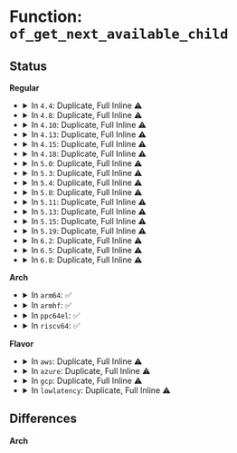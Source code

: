 # Function: <code>of_get_next_available_child</code>

## Status
<b>Regular</b>
<ul>
<li>
<details>
<summary>In <code>4.4</code>: Duplicate, Full Inline ⚠️</summary>

**Collision:** Static Duplication

**Inline:** Full

**Transformation:** False

**Instances:**

```
In drivers/gpu/drm/drm_mipi_dsi.c (0)
Location: include/linux/of.h:448
Inline: True
```
```
In drivers/misc/sram.c (0)
Location: include/linux/of.h:448
Inline: True
```
</details>
</li>
<li>
<details>
<summary>In <code>4.8</code>: Duplicate, Full Inline ⚠️</summary>

**Collision:** Static Duplication

**Inline:** Full

**Transformation:** False

**Instances:**

```
In drivers/misc/sram.c (0)
Location: include/linux/of.h:472
Inline: True
```
```
In drivers/gpu/drm/drm_mipi_dsi.c (0)
Location: include/linux/of.h:472
Inline: True
```
</details>
</li>
<li>
<details>
<summary>In <code>4.10</code>: Duplicate, Full Inline ⚠️</summary>

**Collision:** Static Duplication

**Inline:** Full

**Transformation:** False

**Instances:**

```
In drivers/misc/sram.c (0)
Location: include/linux/of.h:592
Inline: True
```
```
In drivers/gpu/drm/drm_mipi_dsi.c (0)
Location: include/linux/of.h:592
Inline: True
```
</details>
</li>
<li>
<details>
<summary>In <code>4.13</code>: Duplicate, Full Inline ⚠️</summary>

**Collision:** Static Duplication

**Inline:** Full

**Transformation:** False

**Instances:**

```
In drivers/misc/sram.c (0)
Location: include/linux/of.h:610
Inline: True
```
```
In drivers/gpu/drm/drm_mipi_dsi.c (0)
Location: include/linux/of.h:610
Inline: True
```
</details>
</li>
<li>
<details>
<summary>In <code>4.15</code>: Duplicate, Full Inline ⚠️</summary>

**Collision:** Static Duplication

**Inline:** Full

**Transformation:** False

**Instances:**

```
In drivers/tty/serdev/core.c (0)
Location: include/linux/of.h:615
Inline: True
```
```
In drivers/misc/sram.c (0)
Location: include/linux/of.h:615
Inline: True
```
```
In drivers/gpu/drm/drm_mipi_dsi.c (0)
Location: include/linux/of.h:615
Inline: True
```
</details>
</li>
<li>
<details>
<summary>In <code>4.18</code>: Duplicate, Full Inline ⚠️</summary>

**Collision:** Static Duplication

**Inline:** Full

**Transformation:** False

**Instances:**

```
In drivers/tty/serdev/core.c (0)
Location: include/linux/of.h:618
Inline: True
```
```
In drivers/misc/sram.c (0)
Location: include/linux/of.h:618
Inline: True
```
```
In drivers/gpu/drm/drm_mipi_dsi.c (0)
Location: include/linux/of.h:618
Inline: True
```
</details>
</li>
<li>
<details>
<summary>In <code>5.0</code>: Duplicate, Full Inline ⚠️</summary>

**Collision:** Static Duplication

**Inline:** Full

**Transformation:** False

**Instances:**

```
In drivers/tty/serdev/core.c (0)
Location: include/linux/of.h:637
Inline: True
```
```
In drivers/misc/sram.c (0)
Location: include/linux/of.h:637
Inline: True
```
```
In drivers/gpu/drm/drm_mipi_dsi.c (0)
Location: include/linux/of.h:637
Inline: True
```
</details>
</li>
<li>
<details>
<summary>In <code>5.3</code>: Duplicate, Full Inline ⚠️</summary>

**Collision:** Static Duplication

**Inline:** Full

**Transformation:** False

**Instances:**

```
In drivers/tty/serdev/core.c (0)
Location: include/linux/of.h:637
Inline: True
```
```
In drivers/misc/sram.c (0)
Location: include/linux/of.h:637
Inline: True
```
```
In drivers/gpu/drm/drm_mipi_dsi.c (0)
Location: include/linux/of.h:637
Inline: True
```
</details>
</li>
<li>
<details>
<summary>In <code>5.4</code>: Duplicate, Full Inline ⚠️</summary>

**Collision:** Static Duplication

**Inline:** Full

**Transformation:** False

**Instances:**

```
In drivers/tty/serdev/core.c (0)
Location: include/linux/of.h:637
Inline: True
```
```
In drivers/misc/sram.c (0)
Location: include/linux/of.h:637
Inline: True
```
```
In drivers/gpu/drm/drm_mipi_dsi.c (0)
Location: include/linux/of.h:637
Inline: True
```
</details>
</li>
<li>
<details>
<summary>In <code>5.8</code>: Duplicate, Full Inline ⚠️</summary>

**Collision:** Static Duplication

**Inline:** Full

**Transformation:** False

**Instances:**

```
In drivers/tty/serdev/core.c (0)
Location: include/linux/of.h:639
Inline: True
```
```
In drivers/misc/sram.c (0)
Location: include/linux/of.h:639
Inline: True
```
```
In drivers/gpu/drm/drm_mipi_dsi.c (0)
Location: include/linux/of.h:639
Inline: True
```
</details>
</li>
<li>
<details>
<summary>In <code>5.11</code>: Duplicate, Full Inline ⚠️</summary>

**Collision:** Static Duplication

**Inline:** Full

**Transformation:** False

**Instances:**

```
In drivers/tty/serdev/core.c (0)
Location: include/linux/of.h:646
Inline: True
```
```
In drivers/misc/sram.c (0)
Location: include/linux/of.h:646
Inline: True
```
```
In drivers/gpu/drm/drm_mipi_dsi.c (0)
Location: include/linux/of.h:646
Inline: True
```
```
In drivers/interconnect/core.c (0)
Location: include/linux/of.h:646
Inline: True
```
</details>
</li>
<li>
<details>
<summary>In <code>5.13</code>: Duplicate, Full Inline ⚠️</summary>

**Collision:** Static Duplication

**Inline:** Full

**Transformation:** False

**Instances:**

```
In drivers/tty/serdev/core.c (0)
Location: include/linux/of.h:661
Inline: True
```
```
In drivers/misc/sram.c (0)
Location: include/linux/of.h:661
Inline: True
```
```
In drivers/gpu/drm/drm_mipi_dsi.c (0)
Location: include/linux/of.h:661
Inline: True
```
```
In drivers/interconnect/core.c (0)
Location: include/linux/of.h:661
Inline: True
```
</details>
</li>
<li>
<details>
<summary>In <code>5.15</code>: Duplicate, Full Inline ⚠️</summary>

**Collision:** Static Duplication

**Inline:** Full

**Transformation:** False

**Instances:**

```
In drivers/virtio/virtio.c (0)
Location: include/linux/of.h:661
Inline: True
```
```
In drivers/tty/serdev/core.c (0)
Location: include/linux/of.h:661
Inline: True
```
```
In drivers/misc/sram.c (0)
Location: include/linux/of.h:661
Inline: True
```
```
In drivers/gpu/drm/drm_mipi_dsi.c (0)
Location: include/linux/of.h:661
Inline: True
```
```
In drivers/interconnect/core.c (0)
Location: include/linux/of.h:661
Inline: True
```
</details>
</li>
<li>
<details>
<summary>In <code>5.19</code>: Duplicate, Full Inline ⚠️</summary>

**Collision:** Static Duplication

**Inline:** Full

**Transformation:** False

**Instances:**

```
In drivers/virtio/virtio.c (0)
Location: include/linux/of.h:529
Inline: True
```
```
In drivers/tty/serdev/core.c (0)
Location: include/linux/of.h:529
Inline: True
```
```
In drivers/misc/sram.c (0)
Location: include/linux/of.h:529
Inline: True
```
```
In drivers/gpu/drm/drm_mipi_dsi.c (0)
Location: include/linux/of.h:529
Inline: True
```
```
In drivers/interconnect/core.c (0)
Location: include/linux/of.h:529
Inline: True
```
</details>
</li>
<li>
<details>
<summary>In <code>6.2</code>: Duplicate, Full Inline ⚠️</summary>

**Collision:** Static Duplication

**Inline:** Full

**Transformation:** False

**Instances:**

```
In drivers/virtio/virtio.c (0)
Location: include/linux/of.h:527
Inline: True
```
```
In drivers/tty/serdev/core.c (0)
Location: include/linux/of.h:527
Inline: True
```
```
In drivers/misc/sram.c (0)
Location: include/linux/of.h:527
Inline: True
```
```
In drivers/gpu/drm/drm_mipi_dsi.c (0)
Location: include/linux/of.h:527
Inline: True
```
```
In drivers/interconnect/core.c (0)
Location: include/linux/of.h:527
Inline: True
```
</details>
</li>
<li>
<details>
<summary>In <code>6.5</code>: Duplicate, Full Inline ⚠️</summary>

**Collision:** Static Duplication

**Inline:** Full

**Transformation:** False

**Instances:**

```
In drivers/virtio/virtio.c (0)
Location: include/linux/of.h:539
Inline: True
```
```
In drivers/tty/serdev/core.c (0)
Location: include/linux/of.h:539
Inline: True
```
```
In drivers/misc/sram.c (0)
Location: include/linux/of.h:539
Inline: True
```
```
In drivers/gpu/drm/drm_mipi_dsi.c (0)
Location: include/linux/of.h:539
Inline: True
```
```
In drivers/interconnect/core.c (0)
Location: include/linux/of.h:539
Inline: True
```
</details>
</li>
<li>
<details>
<summary>In <code>6.8</code>: Duplicate, Full Inline ⚠️</summary>

**Collision:** Static Duplication

**Inline:** Full

**Transformation:** False

**Instances:**

```
In drivers/virtio/virtio.c (0)
Location: include/linux/of.h:538
Inline: True
```
```
In drivers/tty/serdev/core.c (0)
Location: include/linux/of.h:538
Inline: True
```
```
In drivers/misc/sram.c (0)
Location: include/linux/of.h:538
Inline: True
```
```
In drivers/gpu/drm/drm_mipi_dsi.c (0)
Location: include/linux/of.h:538
Inline: True
```
```
In drivers/interconnect/core.c (0)
Location: include/linux/of.h:538
Inline: True
```
</details>
</li>
</ul>
<b>Arch</b>
<ul>
<li>
<details>
<summary>In <code>arm64</code>: ✅</summary>

```c
struct device_node *of_get_next_available_child(const struct device_node *node, struct device_node *prev);
```

**Collision:** Unique Global

**Inline:** No

**Transformation:** False

**Instances:**

```
In drivers/of/base.c (ffff800010b69da8)
Location: drivers/of/base.c:777
Inline: False
Direct callers:
  - drivers/bus/imx-weim.c:weim_parse_dt
  - drivers/bus/imx-weim.c:weim_parse_dt
  - drivers/bus/qcom-ebi2.c:qcom_ebi2_probe
  - drivers/bus/qcom-ebi2.c:qcom_ebi2_probe
  - drivers/phy/broadcom/phy-brcm-sata.c:brcm_sata_phy_probe
  - drivers/phy/broadcom/phy-brcm-sata.c:brcm_sata_phy_probe
  - drivers/pinctrl/pinconf-generic.c:pinconf_generic_dt_node_to_map
  - drivers/pinctrl/pinconf-generic.c:pinconf_generic_dt_node_to_map
  - drivers/gpio/gpiolib-of.c:of_gpiochip_add
  - drivers/gpio/gpiolib-of.c:of_gpiochip_add
  - drivers/pci/controller/pcie-mediatek.c:mtk_pcie_probe
  - drivers/pci/controller/pcie-mediatek.c:mtk_pcie_probe
  - drivers/soc/rockchip/pm_domains.c:rockchip_pm_domain_probe
  - drivers/soc/rockchip/pm_domains.c:rockchip_pm_domain_probe
  - drivers/regulator/of_regulator.c:regulator_of_get_init_data
  - drivers/regulator/of_regulator.c:regulator_of_get_init_data
  - drivers/tty/serdev/core.c:serdev_controller_add
  - drivers/tty/serdev/core.c:serdev_controller_add
  - drivers/misc/sram.c:sram_reserve_regions
  - drivers/misc/sram.c:sram_reserve_regions
  - drivers/misc/sram.c:sram_reserve_regions
  - drivers/misc/sram.c:sram_reserve_regions
  - drivers/gpu/drm/drm_mipi_dsi.c:mipi_dsi_host_register
  - drivers/gpu/drm/drm_mipi_dsi.c:mipi_dsi_host_register
  - drivers/spi/spi.c:spi_register_controller
  - drivers/spi/spi.c:spi_register_controller
  - drivers/net/phy/mdio_bus.c:mdiobus_scan
  - drivers/net/phy/mdio_bus.c:mdiobus_scan
  - drivers/net/phy/mdio-mux.c:mdio_mux_init
  - drivers/net/phy/mdio-mux.c:mdio_mux_init
  - drivers/net/phy/mdio-mux.c:mdio_mux_init
  - drivers/i2c/i2c-core-of.c:of_i2c_register_devices
  - drivers/i2c/i2c-core-of.c:of_i2c_register_devices
  - drivers/thermal/of-thermal.c:of_parse_thermal_zones
  - drivers/thermal/of-thermal.c:of_parse_thermal_zones
  - drivers/thermal/of-thermal.c:thermal_zone_of_sensor_register
  - drivers/thermal/of-thermal.c:thermal_zone_of_sensor_register
  - drivers/opp/of.c:_of_init_opp_table
  - drivers/firmware/arm_scmi/driver.c:scmi_probe
  - drivers/firmware/arm_scmi/driver.c:scmi_probe
  - drivers/firmware/arm_scmi/driver.c:scmi_probe
  - drivers/clocksource/arm_arch_timer.c:arch_timer_mem_of_init
  - drivers/clocksource/arm_arch_timer.c:arch_timer_mem_of_init
  - drivers/of/property.c:of_fwnode_get_named_child_node
  - drivers/of/property.c:of_fwnode_get_next_child_node
  - drivers/mailbox/zynqmp-ipi-mailbox.c:zynqmp_ipi_probe
  - drivers/mailbox/zynqmp-ipi-mailbox.c:zynqmp_ipi_probe
```
**Symbols:**

```
ffff800010b69da8-ffff800010b69ecc: of_get_next_available_child (STB_GLOBAL)
```
</details>
</li>
<li>
<details>
<summary>In <code>armhf</code>: ✅</summary>

```c
struct device_node *of_get_next_available_child(const struct device_node *node, struct device_node *prev);
```

**Collision:** Unique Global

**Inline:** No

**Transformation:** False

**Instances:**

```
In drivers/of/base.c (c0c4dcb0)
Location: drivers/of/base.c:777
Inline: False
Direct callers:
  - arch/arm/mach-omap2/omap_device.c:omap_device_build
  - drivers/bus/arm-cci.c:cci_probe_ports
  - drivers/bus/arm-cci.c:cci_probe_ports
  - drivers/bus/imx-weim.c:weim_parse_dt
  - drivers/bus/imx-weim.c:weim_parse_dt
  - drivers/bus/qcom-ebi2.c:qcom_ebi2_probe
  - drivers/bus/qcom-ebi2.c:qcom_ebi2_probe
  - drivers/bus/ti-sysc.c:sysc_get_clocks
  - drivers/pinctrl/pinconf-generic.c:pinconf_generic_dt_node_to_map
  - drivers/pinctrl/nuvoton/pinctrl-npcm7xx.c:npcm7xx_gpio_of
  - drivers/pinctrl/nuvoton/pinctrl-npcm7xx.c:npcm7xx_gpio_of
  - drivers/gpio/gpiolib-of.c:of_gpiochip_add
  - drivers/gpio/gpiolib-of.c:of_gpiochip_add
  - drivers/pci/controller/pci-mvebu.c:mvebu_pcie_probe
  - drivers/pci/controller/pci-mvebu.c:mvebu_pcie_probe
  - drivers/pci/controller/pci-mvebu.c:mvebu_pcie_probe
  - drivers/pci/controller/pci-mvebu.c:mvebu_pcie_probe
  - drivers/pci/controller/pcie-mediatek.c:mtk_pcie_probe
  - drivers/pci/controller/pcie-mediatek.c:mtk_pcie_probe
  - drivers/video/fbdev/omap2/omapfb/dss/omapdss-boot-init.c:omapdss_boot_init
  - drivers/video/fbdev/omap2/omapfb/dss/omapdss-boot-init.c:omapdss_boot_init
  - drivers/soc/dove/pmu.c:dove_init_pmu
  - drivers/soc/dove/pmu.c:dove_init_pmu
  - drivers/soc/rockchip/pm_domains.c:rockchip_pm_domain_probe
  - drivers/soc/rockchip/pm_domains.c:rockchip_pm_domain_probe
  - drivers/regulator/of_regulator.c:regulator_of_get_init_data
  - drivers/regulator/of_regulator.c:regulator_of_get_init_data
  - drivers/tty/serdev/core.c:serdev_controller_add
  - drivers/tty/serdev/core.c:serdev_controller_add
  - drivers/misc/sram.c:sram_reserve_regions
  - drivers/misc/sram.c:sram_reserve_regions
  - drivers/misc/sram.c:sram_reserve_regions
  - drivers/misc/sram.c:sram_reserve_regions
  - drivers/gpu/drm/drm_mipi_dsi.c:mipi_dsi_host_register
  - drivers/gpu/drm/drm_mipi_dsi.c:mipi_dsi_host_register
  - drivers/spi/spi.c:spi_register_controller
  - drivers/spi/spi.c:spi_register_controller
  - drivers/net/phy/mdio_bus.c:mdiobus_scan
  - drivers/net/phy/mdio_bus.c:mdiobus_scan
  - drivers/net/ethernet/ti/cpsw.c:cpsw_remove_dt
  - drivers/net/ethernet/ti/cpsw.c:cpsw_remove_dt
  - drivers/net/ethernet/ti/cpsw.c:cpsw_probe_dt
  - drivers/net/ethernet/ti/cpsw.c:cpsw_probe_dt
  - drivers/usb/host/ehci-exynos.c:exynos_ehci_probe
  - drivers/usb/host/ehci-exynos.c:exynos_ehci_probe
  - drivers/usb/host/ohci-exynos.c:exynos_ohci_probe
  - drivers/usb/host/ohci-exynos.c:exynos_ohci_probe
  - drivers/i2c/i2c-core-of.c:of_i2c_register_devices
  - drivers/i2c/i2c-core-of.c:of_i2c_register_devices
  - drivers/thermal/of-thermal.c:of_parse_thermal_zones
  - drivers/thermal/of-thermal.c:of_parse_thermal_zones
  - drivers/thermal/of-thermal.c:thermal_zone_of_sensor_register
  - drivers/thermal/of-thermal.c:thermal_zone_of_sensor_register
  - drivers/opp/of.c:_of_init_opp_table
  - drivers/firmware/arm_scmi/driver.c:scmi_probe
  - drivers/firmware/arm_scmi/driver.c:scmi_probe
  - drivers/clocksource/arm_arch_timer.c:arch_timer_mem_of_init
  - drivers/clocksource/arm_arch_timer.c:arch_timer_mem_of_init
  - drivers/of/property.c:of_fwnode_get_named_child_node
  - drivers/of/property.c:of_fwnode_get_next_child_node
  - drivers/memory/omap-gpmc.c:gpmc_probe
  - drivers/memory/omap-gpmc.c:gpmc_probe
  - sound/soc/fsl/imx-audmux.c:imx_audmux_probe
  - sound/soc/fsl/imx-audmux.c:imx_audmux_probe
```
**Symbols:**

```
c0c4dcb0-c0c4dd40: of_get_next_available_child (STB_GLOBAL)
```
</details>
</li>
<li>
<details>
<summary>In <code>ppc64el</code>: ✅</summary>

```c
struct device_node *of_get_next_available_child(const struct device_node *node, struct device_node *prev);
```

**Collision:** Unique Global

**Inline:** No

**Transformation:** False

**Instances:**

```
In drivers/of/base.c (c000000000c43de0)
Location: drivers/of/base.c:777
Inline: False
Direct callers:
  - drivers/pinctrl/pinconf-generic.c:pinconf_generic_dt_node_to_map
  - drivers/pinctrl/pinconf-generic.c:pinconf_generic_dt_node_to_map
  - drivers/gpio/gpiolib-of.c:of_gpiochip_add
  - drivers/gpio/gpiolib-of.c:of_gpiochip_add
  - drivers/regulator/of_regulator.c:regulator_of_get_init_data
  - drivers/regulator/of_regulator.c:regulator_of_get_init_data
  - drivers/tty/serdev/core.c:serdev_controller_add
  - drivers/tty/serdev/core.c:serdev_controller_add
  - drivers/misc/sram.c:sram_reserve_regions
  - drivers/misc/sram.c:sram_reserve_regions
  - drivers/misc/sram.c:sram_reserve_regions
  - drivers/misc/sram.c:sram_reserve_regions
  - drivers/gpu/drm/drm_mipi_dsi.c:mipi_dsi_host_register
  - drivers/gpu/drm/drm_mipi_dsi.c:mipi_dsi_host_register
  - drivers/spi/spi.c:spi_register_controller
  - drivers/spi/spi.c:spi_register_controller
  - drivers/net/phy/mdio_bus.c:mdiobus_scan
  - drivers/net/phy/mdio_bus.c:mdiobus_scan
  - drivers/i2c/i2c-core-of.c:of_i2c_register_devices
  - drivers/i2c/i2c-core-of.c:of_i2c_register_devices
  - drivers/thermal/of-thermal.c:of_parse_thermal_zones
  - drivers/thermal/of-thermal.c:of_parse_thermal_zones
  - drivers/thermal/of-thermal.c:thermal_zone_of_sensor_register
  - drivers/thermal/of-thermal.c:thermal_zone_of_sensor_register
  - drivers/opp/of.c:_of_init_opp_table
  - drivers/of/property.c:of_fwnode_get_named_child_node
  - drivers/of/property.c:of_fwnode_get_next_child_node
```
**Symbols:**

```
c000000000c43de0-c000000000c43ef4: of_get_next_available_child (STB_GLOBAL)
```
</details>
</li>
<li>
<details>
<summary>In <code>riscv64</code>: ✅</summary>

```c
struct device_node *of_get_next_available_child(const struct device_node *node, struct device_node *prev);
```

**Collision:** Unique Global

**Inline:** No

**Transformation:** False

**Instances:**

```
In drivers/of/base.c (ffffffe00071fe26)
Location: drivers/of/base.c:777
Inline: False
Direct callers:
  - drivers/pinctrl/pinconf-generic.c:pinconf_generic_dt_node_to_map
  - drivers/gpio/gpiolib-of.c:of_gpiochip_add
  - drivers/gpio/gpiolib-of.c:of_gpiochip_add
  - drivers/regulator/of_regulator.c:regulator_of_get_init_data
  - drivers/regulator/of_regulator.c:regulator_of_get_init_data
  - drivers/tty/serdev/core.c:serdev_controller_add
  - drivers/tty/serdev/core.c:serdev_controller_add
  - drivers/misc/sram.c:sram_reserve_regions
  - drivers/misc/sram.c:sram_reserve_regions
  - drivers/misc/sram.c:sram_reserve_regions
  - drivers/misc/sram.c:sram_reserve_regions
  - drivers/misc/sram.c:sram_reserve_regions
  - drivers/gpu/drm/drm_mipi_dsi.c:mipi_dsi_host_register
  - drivers/gpu/drm/drm_mipi_dsi.c:mipi_dsi_host_register
  - drivers/spi/spi.c:spi_register_controller
  - drivers/spi/spi.c:spi_register_controller
  - drivers/net/phy/mdio_bus.c:mdiobus_scan
  - drivers/net/phy/mdio_bus.c:mdiobus_scan
  - drivers/i2c/i2c-core-of.c:of_i2c_register_devices
  - drivers/i2c/i2c-core-of.c:of_i2c_register_devices
  - drivers/thermal/of-thermal.c:of_parse_thermal_zones
  - drivers/thermal/of-thermal.c:of_parse_thermal_zones
  - drivers/thermal/of-thermal.c:thermal_zone_of_sensor_register
  - drivers/thermal/of-thermal.c:thermal_zone_of_sensor_register
  - drivers/opp/of.c:_of_init_opp_table
  - drivers/of/property.c:of_fwnode_get_named_child_node
  - drivers/of/property.c:of_fwnode_get_next_child_node
```
**Symbols:**

```
ffffffe00071fe26-ffffffe00071fec2: of_get_next_available_child (STB_GLOBAL)
```
</details>
</li>
</ul>
<b>Flavor</b>
<ul>
<li>
<details>
<summary>In <code>aws</code>: Duplicate, Full Inline ⚠️</summary>

**Collision:** Static Duplication

**Inline:** Full

**Transformation:** False

**Instances:**

```
In drivers/tty/serdev/core.c (0)
Location: include/linux/of.h:637
Inline: True
```
```
In drivers/misc/sram.c (0)
Location: include/linux/of.h:637
Inline: True
```
```
In drivers/gpu/drm/drm_mipi_dsi.c (0)
Location: include/linux/of.h:637
Inline: True
```
</details>
</li>
<li>
<details>
<summary>In <code>azure</code>: Duplicate, Full Inline ⚠️</summary>

**Collision:** Static Duplication

**Inline:** Full

**Transformation:** False

**Instances:**

```
In drivers/misc/sram.c (0)
Location: include/linux/of.h:637
Inline: True
```
```
In drivers/gpu/drm/drm_mipi_dsi.c (0)
Location: include/linux/of.h:637
Inline: True
```
</details>
</li>
<li>
<details>
<summary>In <code>gcp</code>: Duplicate, Full Inline ⚠️</summary>

**Collision:** Static Duplication

**Inline:** Full

**Transformation:** False

**Instances:**

```
In drivers/tty/serdev/core.c (0)
Location: include/linux/of.h:637
Inline: True
```
```
In drivers/misc/sram.c (0)
Location: include/linux/of.h:637
Inline: True
```
```
In drivers/gpu/drm/drm_mipi_dsi.c (0)
Location: include/linux/of.h:637
Inline: True
```
</details>
</li>
<li>
<details>
<summary>In <code>lowlatency</code>: Duplicate, Full Inline ⚠️</summary>

**Collision:** Static Duplication

**Inline:** Full

**Transformation:** False

**Instances:**

```
In drivers/tty/serdev/core.c (0)
Location: include/linux/of.h:637
Inline: True
```
```
In drivers/misc/sram.c (0)
Location: include/linux/of.h:637
Inline: True
```
```
In drivers/gpu/drm/drm_mipi_dsi.c (0)
Location: include/linux/of.h:637
Inline: True
```
</details>
</li>
</ul>

## Differences
<b>Arch</b>
<ul>
</ul>
